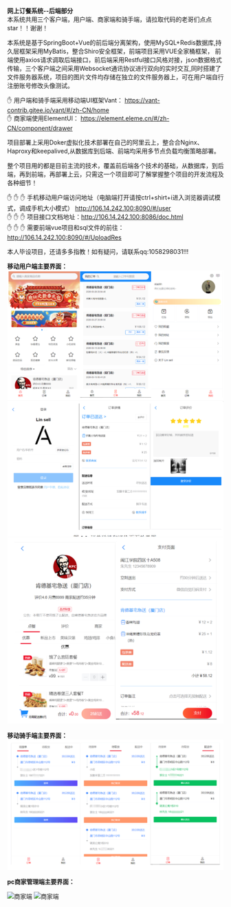  **网上订餐系统--后端部分**  
本系统共用三个客户端，用户端、商家端和骑手端，请拉取代码的老哥们点点star！！谢谢！

本系统是基于SpringBoot+Vue的前后端分离架构，使用MySQL+Redis数据库,持久层框架采用MyBatis，整合Shiro安全框架，前端项目采用VUE全家桶框架，
前端使用axios请求调取后端接口，前后端采用Restful接口风格对接，json数据格式传输，三个客户端之间采用Websocket通讯协议进行双向的实时交互,同时搭建了
文件服务器系统，项目的图片文件均存储在独立的文件服务器上，可在用户端自行注册账号修改头像测试。
   
 :hand: 用户端和骑手端采用移动端UI框架Vant： https://vant-contrib.gitee.io/vant/#/zh-CN/home   
 :hand: 商家端使用ElementUI： https://element.eleme.cn/#/zh-CN/component/drawer

项目部署上采用Doker虚拟化技术部署在自己的阿里云上，整合合Nginx、Haproxy和keepalived,从数据库到后端、前端均采用多节点负载均衡策略部署。

整个项目用的都是目前主流的技术，覆盖前后端各个技术的基础，从数据库，到后端，再到前端，再部署上云，只需这一个项目即可了解掌握整个项目的开发流程及各种细节！

 :raised_hand:  :raised_hand:  :raised_hand: 手机移动用户端访问地址（电脑端打开请按ctrl+shirt+i进入浏览器调试模式，调成手机大小模式）
 http://106.14.242.100:8090/#/user   
 :raised_hand:  :raised_hand:  :raised_hand: 项目接口文档地址：http://106.14.242.100:8086/doc.html   
 :raised_hand:  :raised_hand:  :raised_hand: 需要前端vue项目和sql文件的前往：
 http://106.14.242.100:8090/#/UploadRes

本人毕设项目，还请多多指教！如有疑问，请联系qq:1058298031!!!


**移动用户端主要界面：**    
![输入图片说明](src/main/resources/templates/images/%E7%94%A8%E6%88%B7%E7%AB%AF.png)
![输入图片说明](src/main/resources/templates/images/%E7%94%A8%E6%88%B7%E7%AB%AF3.png)
![输入图片说明](src/main/resources/templates/images/%E7%94%A8%E6%88%B7%E7%AB%AF4.png)

**移动骑手端主要界面：**    
![输入图片说明](src/main/resources/templates/images/%E9%AA%91%E6%89%8B%E7%AB%AF.png)


**pc商家管理端主要界面：**    

![商家端](https://images.gitee.com/uploads/images/2020/0306/171814_03e922d5_5465839.png "屏幕截图.png")
![商家端](https://images.gitee.com/uploads/images/2020/0306/171846_605cfba4_5465839.png "屏幕截图.png")

